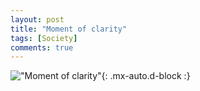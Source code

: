 ```yaml
---
layout: post
title: "Moment of clarity"
tags: [Society]
comments: true
---
```



!["Moment of clarity"](/comics/21.png){: .mx-auto.d-block :}